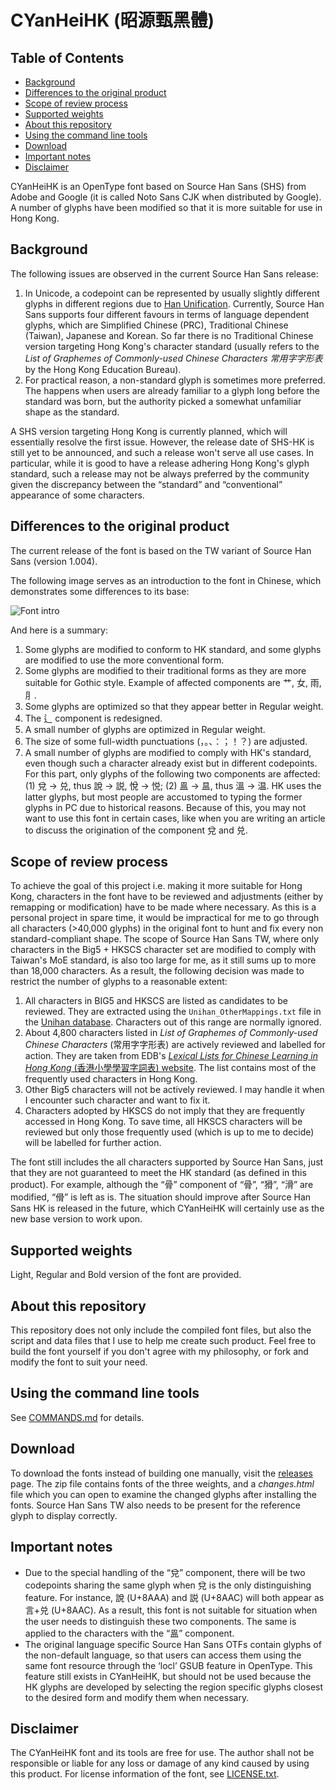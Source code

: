 CYanHeiHK (昭源甄黑體)
====================

## Table of Contents

  * [Background](#background)
  * [Differences to the original product](#differences-to-the-original-product)
  * [Scope of review process](#scope-of-review-process)
  * [Supported weights](#supported-weights)
  * [About this repository](#about-this-repository)
  * [Using the command line tools](#using-the-command-line-tools)
  * [Download](#download)
  * [Important notes](#important-notes)
  * [Disclaimer](#disclaimer)

CYanHeiHK is an OpenType font based on Source Han Sans (SHS) from Adobe and Google (it is called Noto Sans CJK when distributed by Google). A number of glyphs have been modified so that it is more suitable for use in Hong Kong.

## Background

The following issues are observed in the current Source Han Sans release:

1. In Unicode, a codepoint can be represented by usually slightly different glyphs in different regions due to [Han Unification](https://en.wikipedia.org/wiki/Han_unification). Currently, Source Han Sans supports four different favours in terms of language dependent glyphs, which are Simplified Chinese (PRC), Traditional Chinese (Taiwan), Japanese and Korean. So far there is no Traditional Chinese version targeting Hong Kong's character standard (usually refers to the *List of Graphemes of Commonly-used Chinese Characters 常用字字形表* by the Hong Kong Education Bureau).
2. For practical reason, a non-standard glyph is sometimes more preferred. The happens when users are already familiar to a glyph long before the standard was born, but the authority picked a somewhat unfamiliar shape as the standard.

A SHS version targeting Hong Kong is currently planned, which will essentially resolve the first issue. However, the release date of SHS-HK is still yet to be announced, and such a release won't serve all use cases. In particular, while it is good to have a release adhering Hong Kong's glyph standard, such a release may not be always preferred by the community given the discrepancy between the “standard” and “conventional” appearance of some characters.

## Differences to the original product

The current release of the font is based on the TW variant of Source Han Sans (version 1.004). 

The following image serves as an introduction to the font in Chinese, which demonstrates some differences to its base:

![Font intro](doc/images/intro.png?raw=true "About this font, in Chinese")

And here is a summary: 

1. Some glyphs are modified to conform to HK standard, and some glyphs are modified to use the more conventional form.
2. Some glyphs are modified to their traditional forms as they are more suitable for Gothic style. Example of  affected components are 艹, 女, 雨, ⺼.
3. Some glyphs are optimized so that they appear better in Regular weight.
4. The 辶 component is redesigned. 
5. A small number of glyphs are optimized in Regular weight. 
6. The size of some full-width punctuations (，。、：；！？) are adjusted.
7. A small number of glyphs are modified to comply with HK's standard, even though such a character already exist but in different codepoints. For this part, only glyphs of the following two components are affected: (1) 兌 → 兑, thus 說 → 説, 悅 → 悦; (2) 𥁕 → 昷, thus 溫 → 温. HK uses the latter glyphs, but most people are accustomed to typing the former glyphs in PC due to historical reasons. Because of this, you may not want to use this font in certain cases, like when you are writing an article to discuss the origination of the component 兌 and 兑. 

## Scope of review process

To achieve the goal of this project i.e. making it more suitable for Hong Kong, characters in the font have to be reviewed and adjustments (either by remapping or modification) have to be made where necessary. As this is a personal project in spare time, it would be impractical for me to go through all characters (>40,000 glyphs) in the original font to hunt and fix every non standard-compliant shape. The scope of Source Han Sans TW, where only characters in the Big5 + HKSCS character set are modified to comply with Taiwan's MoE standard, is also too large for me, as it still sums up to more than 18,000 characters. As a result, the following decision was made to restrict the number of glyphs to a reasonable extent:
 
1. All characters in BIG5 and HKSCS are listed as candidates to be reviewed. They are extracted using the `Unihan_OtherMappings.txt` file in the [Unihan database](http://www.unicode.org/Public/UCD/latest/ucd/). Characters out of this range are normally ignored.
2. About 4,800 characters listed in *List of Graphemes of Commonly-used Chinese Characters* (常用字字形表) are actively reviewed and labelled for action. They are taken from EDB's [*Lexical Lists for Chinese Learning in Hong Kong* (香港小學學習字詞表)  website](http://www.edbchinese.hk/lexlist_ch/index.htm). The list contains most of the frequently used characters in Hong Kong.
3. Other Big5 characters will not be actively reviewed. I may handle it when I encounter such character and want to fix it.
4. Characters adopted by HKSCS do not imply that they are frequently accessed in Hong Kong. To save time, all HKSCS characters will be reviewed but only those frequently used (which is up to me to decide) will be labelled for further action.

The font still includes the all characters supported by Source Han Sans, just that they are not guaranteed to meet the HK standard (as defined in this product). For example, although the “骨” component of “骨”, “猾”, “滑” are modified, “傦” is left as is. The situation should improve after Source Han Sans HK is released in the future, which CYanHeiHK will certainly use as the new base version to work upon.

## Supported weights

Light, Regular and Bold version of the font are provided.

## About this repository

This repository does not only include the compiled font files, but also the script and data files that I use to help me create such product. Feel free to build the font yourself if you don't agree with my philosophy, or fork and modify the font to suit your need.

## Using the command line tools

See [COMMANDS.md](doc/COMMANDS.md) for details.  

## Download

To download the fonts instead of building one manually, visit the [releases](https://github.com/tamcy/CYanHeiHK/releases) page. The zip file contains fonts of the three weights, and a *changes.html* file which you can open to examine the changed glyphs after installing the fonts. Source Han Sans TW also needs to be present for the reference glyph to display correctly. 

## Important notes

* Due to the special handling of the “兌” component, there will be two codepoints sharing the same glyph when 兌 is the only distinguishing feature. For instance, 說 (U+8AAA) and 説 (U+8AAC) will both appear as 言+兑 (U+8AAC). As a result, this font is not suitable for situation when the user needs to distinguish these two components. The same is applied to the characters with the “𥁕” component.  
* The original language specific Source Han Sans OTFs contain glyphs of the non-default language, so that users can access them using the same font resource through the ‘locl’ GSUB feature in OpenType. This feature still exists in CYanHeiHK, but should not be used because the HK glyphs are developed by selecting the region specific glyphs closest to the desired form and modify them when necessary.

## Disclaimer

The CYanHeiHK font and its tools are free for use. The author shall not be responsible or liable for any loss or damage of any kind caused by using this product. For license information of the font, see [LICENSE.txt](LICENSE.txt).
